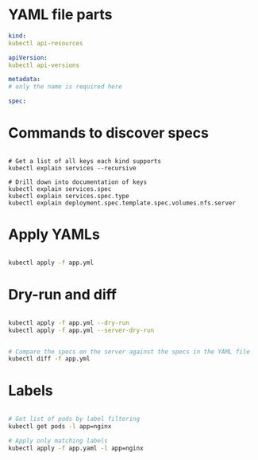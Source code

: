 
# YAML file parts
```yaml
kind:
kubectl api-resources

apiVersion:
kubectl api-versions

metadata: 
# only the name is required here

spec: 

```

# Commands to discover specs

```text

# Get a list of all keys each kind supports
kubectl explain services --recursive

# Drill down into documentation of keys
kubectl explain services.spec
kubectl explain services.spec.type
kubectl explain deployment.spec.template.spec.volumes.nfs.server
```

# Apply YAMLs

```bash

kubectl apply -f app.yml

```

# Dry-run and diff


```bash

kubectl apply -f app.yml --dry-run
kubectl apply -f app.yml --server-dry-run


# Compare the specs on the server against the specs in the YAML file
kubectl diff -f app.yml

```


# Labels

```bash

# Get list of pods by label filtering
kubectl get pods -l app=nginx

# Apply only matching labels
kubectl apply -f app.yaml -l app=nginx

```